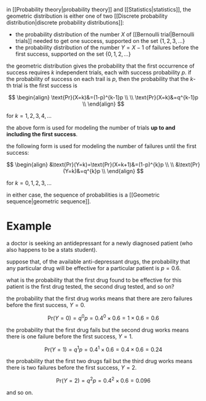 in [[Probability theory|probability theory]] and [[Statistics|statistics]], the geometric distribution is either one of two [[Discrete probability distribution|discrete probability distributions]]:

- the probability distribution of the number $X$ of [[Bernoulli trial|Bernoulli trials]] needed to get one success, supported on the set $\{1,2,3,\dots\}$
- the probability distribution of the number $Y=X-1$ of failures before the first success, supported on the set $\{0,1,2,\dots\}$

the geometric distribution gives the probability that the first occurrence of success requires $k$ independent trials, each with success probability $p$. if the probability of success on each trail is $p$, then the probability that the $k$-th trial is the first success is

$$
\begin{align}
\text{Pr}(X=k)&=(1-p)^{k-1}p \\
\\
\text{Pr}(X=k)&=q^{k-1}p \\
\end{align}
$$

for $k=1,2,3,4,\dots$

the above form is used for modeling the number of trials **up to and including the first success**.

the following form is used for modeling the number of failures until the first success:

$$
\begin{align}
&\text{Pr}(Y=k)=\text{Pr}(X=k+1)&=(1-p)^{k}p \\
\\
&\text{Pr}(Y=k)&=q^{k}p \\
\end{align}
$$

for $k=0,1,2,3,\dots$

in either case, the sequence of probabilities is a [[Geometric sequence|geometric sequence]].

# Example

a doctor is seeking an antidepressant for a newly diagnosed patient (who also happens to be a stats student). 

suppose that, of the available anti-depressant drugs, the probability that any particular drug will be effective for a particular patient is $p=0.6$. 

what is the probability that the first drug found to be effective for this patient is the first drug tested, the second drug tested, and so on?

the probability that the first drug works means that there are zero failures before the first success, $Y=0$.

$$
\text{Pr}(Y=0)=q^{0}p=0.4^{0}\times0.6=1\times0.6=0.6
$$

the probability that the first drug fails but the second drug works means there is one failure before the first success, $Y=1$.

$$
\text{Pr}(Y=1)=q^{1}p=0.4^{1}\times0.6=0.4\times0.6=0.24
$$

the probability that the first two drugs fail but the third drug works means there is two failures before the first success, $Y=2$.

$$
\text{Pr}(Y=2)=q^{2}p=0.4^{2}\times0.6=0.096
$$

and so on.